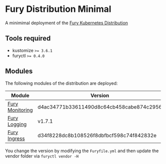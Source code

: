 # Fury Distribution Minimal

A minimimal deployment of the [Fury Kubernetes Distribution](https://github.com/sighupio/fury-distribution)

## Tools required

- kustomize `>= 3.6.1`
- furyctl `>= 0.4.0`

## Modules

The following modules of the distribution are deployed:

| Module                                                                    | Version                                  |
| -------------                                                             | -------------                            |
| [Fury Monitoring](https://github.com/sighupio/fury-kubernetes-monitoring) | d4ac34771b33611490d8c64cb458cabe874c2956 |
| [Fury Logging](https://github.com/sighupio/fury-kubernetes-logging)       | v1.7.1                                   |
| [Fury Ingress](https://github.com/sighupio/fury-kubernetes-ingress)       | d34f8228dc8b108526f8dbfbcf598c74f842832e |

You change the version by modifying the `Furyfile.yml` and then update the vendor folder via `furyctl vendor -H`
